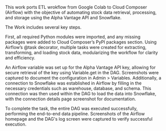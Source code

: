 This work ports ETL wrokflow from Google Colab to Cloud Composer (Airflow) with the objective of automating stock data retrieval, processing, and storage using the Alpha Vantage API and Snowflake.

The Work includes several key steps.

First, all required Python modules were imported, and any missing packages were added to Cloud Composer’s PyPI packages section. Using Airflow’s @task decorator, multiple tasks were created for extracting, transforming, and loading stock data, modularizing the workflow for clarity and efficiency.

An Airflow variable was set up for the Alpha Vantage API key, allowing for secure retrieval of the key using Variable.get in the DAG. Screenshots were captured to document the configuration in Admin > Variables. Additionally, a connection to Snowflake was established in Airflow by filling in the necessary credentials such as warehouse, database, and schema. This connection was then used within the DAG to load the data into Snowflake, with the connection details page screenshot for documentation.

To complete the task, the entire DAG was executed successfully, performing the end-to-end data pipeline. Screenshots of the Airflow homepage and the DAG's log screen were captured to verify successful execution.
